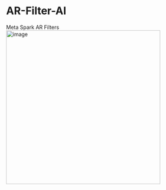 # AR-Filter-AI
Meta Spark AR Filters <br/>
<img width="417" alt="image" src="https://github.com/pratyushdev-codes/AR-Filter-AI/assets/109750976/99a4341f-97f5-46b0-a226-b2774b493ebc">
